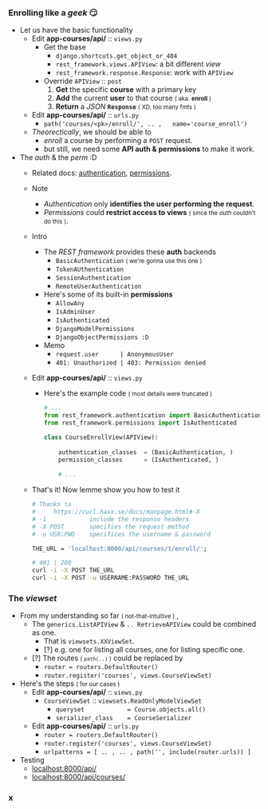 ### Enrolling like a *geek* 😏
- Let us have the basic functionality
    - Edit **app-courses/api/** :: ```views.py```
        - Get the base 
            - ```django.shortcuts.get_object_or_404```
            - ```rest_framework.views.APIView```: a bit different *view*
            - ```rest_framework.response.Response```: work with ```APIView```
        - Override ```APIView``` :: ```post```
            1. **Get** the specific **course** with a primary key 
            2. **Add** the current **user** to that course <small>( aka. **enroll** )</small>
            3. **Return** a *JSON* **```Response```** <small>( XD, too many fmts )</small>
    - Edit **app-courses/api/** :: ```urls.py```
        - ```path('courses/<pk>/enroll/', .. ,   name='course_enroll')```
    - *Theorectically*, we should be able to 
        - *enroll* a course by performing a ```POST``` request.
        - but still, we need some **API auth & permissions** to make it work.
- The *auth* & the *perm* :D 
    - Related docs: [authentication](https://www.django-rest-framework.org/api-guide/authentication/), [permissions](https://www.django-rest-framework.org/api-guide/permissions/).
    - Note
        - *Authentication* only **identifies the user performing the request**.
        - *Permissions* could **restrict access to views** <small>( since the *auth* couldn't do this )</small>.
    - Intro
        - The *REST framework* provides these **auth** backends
            - ```BasicAuthentication``` <small>( we're gonna use this one )</small>
            - ```TokenAUthentication``` 
            - ```SessionAuthentication```
            - ```RemoteUserAuthentication```
        - Here's some of its built-in **permissions**
            - ```AllowAny```
            - ```IsAdminUser```
            - ```IsAuthenticated```
            - ```DjangoModelPermissions```
            - ```DjangoObjectPermissions :D```
        - Memo
            - ```request.user      | AnonymousUser```
            - ```401: Unauthorized | 403: Permission denied```
    - Edit **app-courses/api/** :: ```views.py```
        - Here's the example code <small>( most details were truncated )</small>
            
            ```python
            # ...
            from rest_framework.authentication import BasicAuthentication
            from rest_framework.permissions import IsAuthenticated
            
            class CourseEnrollView(APIView):
                
                authentication_classes  = (BasicAuthentication, )
                permission_classes      = (IsAuthenticated, )
                
                # ...
            ```

    - That's it! Now lemme show you how to test it 
    
        ```bash
        # Thanks to 
        #     https://curl.haxx.se/docs/manpage.html#-X
        # -i            include the response headers
        # -X POST       specifies the request method
        # -u USR:PWD    specifices the username & password
        
        THE_URL = 'localhost:8000/api/courses/1/enroll/';
        
        # 401 | 200
        curl -i -X POST THE_URL
        curl -i -X POST -u USERNAME:PASSWORD THE_URL
        ```
        
### The *viewset*
- From my understanding so far <small>( not-that-intuitive )</small> ,
    - The ```generics.ListAPIView``` & ```.. RetrieveAPIView``` could be combined as one.
        - That is ```viewsets.XXViewSet```.
        - [?] e.g. one for listing all courses, one for listing specific one.
    - [?] The routes <small>( ```path(..)``` )</small> could be replaced by  
        - ```router = routers.DefaultRouter()```
        - ```router.register('courses', views.CourseViewSet)```
- Here's the steps <small>( for our cases )</small> 
    - Edit **app-courses/api/** :: ```views.py```
        - ```CourseViewSet``` :: ```viewsets.ReadOnlyModelViewSet```
            - ```queryset            = Course.objects.all()```
            - ```serializer_class    = CourseSerializer```
    - Edit **app-courses/api/** :: ```urls.py```
        - ```router = routers.DefaultRouter()```
        - ```router.register('courses', views.CourseViewSet)```
        - ```urlpatterns = [ .. , .. , path('', include(router.urls)) ]```
- Testing 
    - [localhost:8000/api/](http://127.0.0.1:8000/api/)
    - [localhost:8000/api/courses/](http://127.0.0.1:8000/api/subjects/)

### x